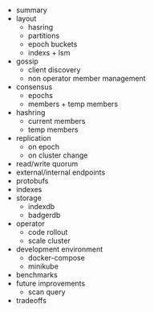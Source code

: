 - summary
- layout
  - hasring
  - partitions
  - epoch buckets
  - indexs + lsm
- gossip
  - client discovery
  - non operator member management
- consensus
  - epochs
  - members + temp members
- hashring
  - current members
  - temp members
- replication
  - on epoch
  - on cluster change
- read/write quorum
- external/internal endpoints
- protobufs
- indexes
- storage
  - indexdb
  - badgerdb
- operator
  - code rollout
  - scale cluster
- development environment
  - docker-compose
  - minikube
- benchmarks
- future improvements
  - scan query
- tradeoffs
